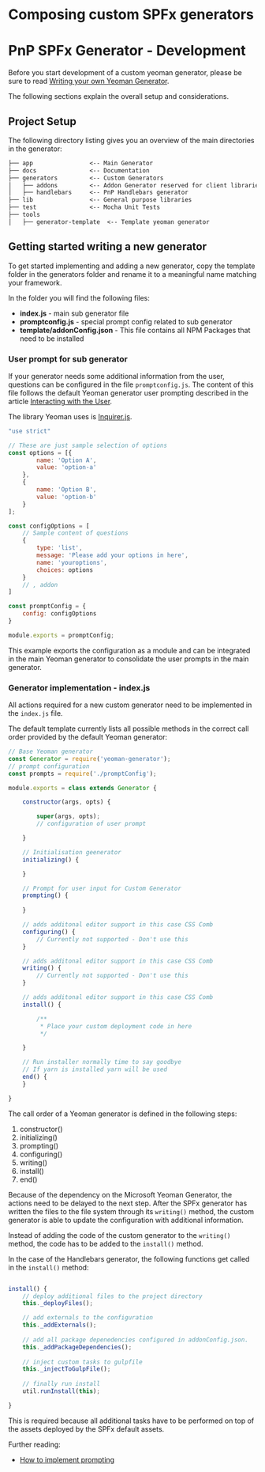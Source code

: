 # Composing custom SPFx generators

# PnP SPFx Generator - Development

Before you start development of a custom yeoman generator, please be sure to read [Writing your own Yeoman Generator](http://yeoman.io/authoring/).

The following sections explain the overall setup and considerations.

## Project Setup
The following directory listing gives you an overview of the main directories in the generator:

```txt
├── app                <-- Main Generator
├── docs               <-- Documentation
├── generators         <-- Custom Generators
│   ├── addons         <-- Addon Generator reserved for client libraries only
│   ├── handlebars     <-- PnP Handlebars generator
├── lib                <-- General purpose libraries
├── test               <-- Mocha Unit Tests
├── tools
│   ├── generator-template  <-- Template yeoman generator
```

## Getting started writing a new generator

To get started implementing and adding a new generator, copy the template folder in the generators folder and rename it to a meaningful name matching your framework.

In the folder you will find the following files:

* **index.js** - main sub generator file
* **promptconfig.js** - special prompt config related to sub generator
* **template/addonConfig.json** - This file contains all NPM Packages that need to be installed

### User prompt for sub generator

If your generator needs some additional information from the user, questions can be configured in the file `promptconfig.js`. The content of this file follows the default Yeoman generator user prompting described in the article [Interacting with the User](http://yeoman.io/authoring/user-interactions.html).

The library Yeoman uses is [Inquirer.js](https://github.com/SBoudrias/Inquirer.js/).

```js
"use strict"

// These are just sample selection of options
const options = [{
        name: 'Option A',
        value: 'option-a'
    },
    {
        name: 'Option B',
        value: 'option-b'
    }
];

const configOptions = [
    // Sample content of questions
    {
        type: 'list',
        message: 'Please add your options in here',
        name: 'youroptions',
        choices: options
    }
    // , addon
]

const promptConfig = {
    config: configOptions
}

module.exports = promptConfig;
```

This example exports the configuration as a module and can be integrated in the main Yeoman generator to consolidate the user prompts in the main generator.

### Generator implementation - index.js

All actions required for a new custom generator need to be implemented in the `index.js` file.

The default template currently lists all possible methods in the correct call order provided by the default Yeoman generator:

```js
// Base Yeoman generator
const Generator = require('yeoman-generator');
// prompt configuration
const prompts = require('./promptConfig');

module.exports = class extends Generator {

    constructor(args, opts) {

        super(args, opts);
        // configuration of user prompt

    }

    // Initialisation geenerator
    initializing() {

    }

    // Prompt for user input for Custom Generator
    prompting() {
    
    }

    // adds additonal editor support in this case CSS Comb
    configuring() {
        // Currently not supported - Don't use this
    }

    // adds additonal editor support in this case CSS Comb
    writing() {
        // Currently not supported - Don't use this
    }

    // adds additonal editor support in this case CSS Comb
    install() {

        /**
         * Place your custom deployment code in here
         */

    }

    // Run installer normally time to say goodbye
    // If yarn is installed yarn will be used
    end() {
    }

}
```

The call order of a Yeoman generator is defined in the following steps:

1. constructor()
2. initializing()
3. prompting()
4. configuring()
5. writing()
6. install()
7. end()

Because of the dependency on the Microsoft Yeoman Generator, the actions need to be delayed to the next step. After the SPFx generator has written the files to the file system through its `writing()` method, the custom generator is able to update the configuration with additional information.

Instead of adding the code of the custom generator to the `writing()` method, the code has to be added to the `install()` method.

In the case of the Handlebars generator, the following functions get called in the `install()` method:

```js

install() {
    // deploy additional files to the project directory
    this._deployFiles();

    // add externals to the configuration
    this._addExternals();
    
    // add all package depenedencies configured in addonConfig.json.
    this._addPackageDependencies();
    
    // inject custom tasks to gulpfile
    this._injectToGulpFile();
    
    // finally run install
    util.runInstall(this);

}
```

This is required because all additional tasks have to be performed on top of the assets deployed by the SPFx default assets.

Further reading:

* [How to implement prompting](./prompting.md)
